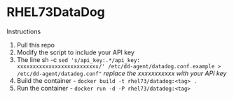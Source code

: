 # RHEL73DataDog
Instructions
1. Pull this repo 
2. Modify the script to include your API key
3. The line sh -c `sed 's/api_key:.*/api_key: xxxxxxxxxxxxxxxxxxxxxxxxxx/' /etc/dd-agent/datadog.conf.example > /etc/dd-agent/datadog.conf"` *replace the xxxxxxxxxxx with your API key*
4. Build the container - `docker build -t rhel73/datadog:<tag> .`
5. Run the container - `docker run -d -P rhel73/datadog:<tag>`

